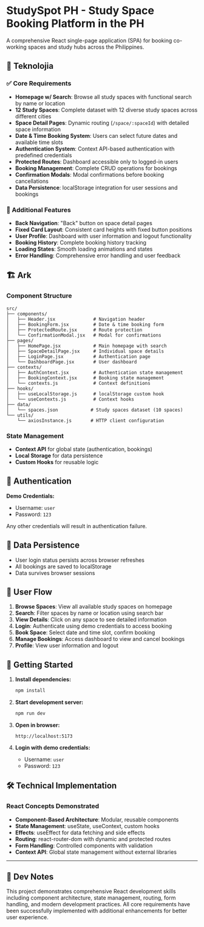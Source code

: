 # StudySpot PH - Study Space Booking Platform in the PH

A comprehensive React single-page application (SPA) for booking co-working spaces and study hubs across the Philippines.

## 🚀 Teknolojia

### ✅ Core Requirements

- **Homepage w/ Search**: Browse all study spaces with functional search by name or location
- **12 Study Spaces**: Complete dataset with 12 diverse study spaces across different cities
- **Space Detail Pages**: Dynamic routing (`/space/:spaceId`) with detailed space information
- **Date & Time Booking System**: Users can select future dates and available time slots
- **Authentication System**: Context API-based authentication with predefined credentials
- **Protected Routes**: Dashboard accessible only to logged-in users
- **Booking Management**: Complete CRUD operations for bookings
- **Confirmation Modals**: Modal confirmations before booking cancellations
- **Data Persistence**: localStorage integration for user sessions and bookings

### 🔧 Additional Features

- **Back Navigation**: "Back" button on space detail pages
- **Fixed Card Layout**: Consistent card heights with fixed button positions
- **User Profile**: Dashboard with user information and logout functionality
- **Booking History**: Complete booking history tracking
- **Loading States**: Smooth loading animations and states
- **Error Handling**: Comprehensive error handling and user feedback

## 🏗️ Ark

### Component Structure
```
src/
├── components/
│   ├── Header.jsx              # Navigation header
│   ├── BookingForm.jsx         # Date & time booking form
│   ├── ProtectedRoute.jsx      # Route protection
│   └── ConfirmationModal.jsx   # Modal for confirmations
├── pages/
│   ├── HomePage.jsx            # Main homepage with search
│   ├── SpaceDetailPage.jsx     # Individual space details
│   ├── LoginPage.jsx           # Authentication page
│   └── DashboardPage.jsx       # User dashboard
├── contexts/
│   ├── AuthContext.jsx         # Authentication state management
│   ├── BookingContext.jsx      # Booking state management
│   └── contexts.js             # Context definitions
├── hooks/
│   ├── useLocalStorage.js      # localStorage custom hook
│   └── useContexts.js          # Context hooks
├── data/
│   └── spaces.json            # Study spaces dataset (10 spaces)
└── utils/
    └── axiosInstance.js       # HTTP client configuration
```

### State Management
- **Context API** for global state (authentication, bookings)
- **Local Storage** for data persistence
- **Custom Hooks** for reusable logic

## 🔐 Authentication

**Demo Credentials:**
- Username: `user`
- Password: `123`

Any other credentials will result in authentication failure.

## 💾 Data Persistence

- User login status persists across browser refreshes
- All bookings are saved to localStorage
- Data survives browser sessions

## 🎯 User Flow

1. **Browse Spaces**: View all available study spaces on homepage
2. **Search**: Filter spaces by name or location using search bar
3. **View Details**: Click on any space to see detailed information
4. **Login**: Authenticate using demo credentials to access booking
5. **Book Space**: Select date and time slot, confirm booking
6. **Manage Bookings**: Access dashboard to view and cancel bookings
7. **Profile**: View user information and logout

## 🚀 Getting Started

1. **Install dependencies:**
   ```bash
   npm install
   ```

2. **Start development server:**
   ```bash
   npm run dev
   ```

3. **Open in browser:**
   ```
   http://localhost:5173
   ```

4. **Login with demo credentials:**
   - Username: `user`
   - Password: `123`

## 🛠️ Technical Implementation

### React Concepts Demonstrated

- **Component-Based Architecture**: Modular, reusable components
- **State Management**: useState, useContext, custom hooks
- **Effects**: useEffect for data fetching and side effects
- **Routing**: react-router-dom with dynamic and protected routes
- **Form Handling**: Controlled components with validation
- **Context API**: Global state management without external libraries

---

## 📝 Dev Notes

This project demonstrates comprehensive React development skills including component architecture, state management, routing, form handling, and modern development practices. All core requirements have been successfully implemented with additional enhancements for better user experience.
